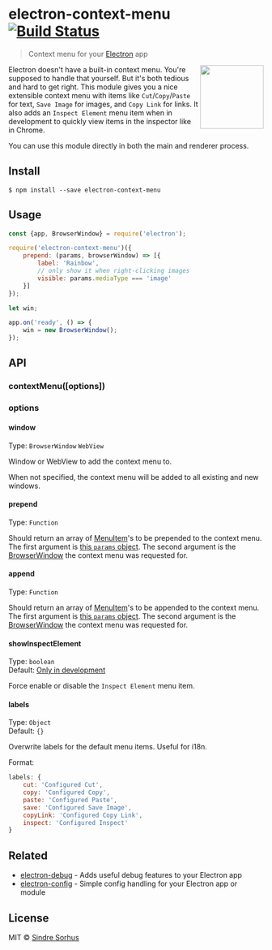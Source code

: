 # electron-context-menu [![Build Status](https://travis-ci.org/sindresorhus/electron-context-menu.svg?branch=master)](https://travis-ci.org/sindresorhus/electron-context-menu)

> Context menu for your [Electron](http://electron.atom.io) app

<img src="screenshot.png" width="125" align="right">

Electron doesn't have a built-in context menu. You're supposed to handle that yourself. But it's both tedious and hard to get right. This module gives you a nice extensible context menu with items like `Cut`/`Copy`/`Paste` for text, `Save Image` for images, and `Copy Link` for links. It also adds an `Inspect Element` menu item when in development to quickly view items in the inspector like in Chrome.

You can use this module directly in both the main and renderer process.


## Install

```
$ npm install --save electron-context-menu
```


## Usage

```js
const {app, BrowserWindow} = require('electron');

require('electron-context-menu')({
	prepend: (params, browserWindow) => [{
		label: 'Rainbow',
		// only show it when right-clicking images
		visible: params.mediaType === 'image'
	}]
});

let win;

app.on('ready', () => {
	win = new BrowserWindow();
});
```


## API

### contextMenu([options])

### options

#### window

Type: `BrowserWindow` `WebView`<br>

Window or WebView to add the context menu to.

When not specified, the context menu will be added to all existing and new windows.

#### prepend

Type: `Function`

Should return an array of [MenuItem](http://electron.atom.io/docs/api/menu-item/)'s to be prepended to the context menu. The first argument is [this `params` object](http://electron.atom.io/docs/api/web-contents/#event-context-menu). The second argument is the [BrowserWindow](http://electron.atom.io/docs/api/browser-window/) the context menu was requested for.

#### append

Type: `Function`

Should return an array of [MenuItem](http://electron.atom.io/docs/api/menu-item/)'s to be appended to the context menu. The first argument is [this `params` object](http://electron.atom.io/docs/api/web-contents/#event-context-menu). The second argument is the [BrowserWindow](http://electron.atom.io/docs/api/browser-window/) the context menu was requested for.

#### showInspectElement

Type: `boolean`<br>
Default: [Only in development](https://github.com/sindresorhus/electron-is-dev)

Force enable or disable the `Inspect Element` menu item.

#### labels

Type: `Object`<br>
Default: `{}`

Overwrite labels for the default menu items. Useful for i18n.

Format:

```js
labels: {
	cut: 'Configured Cut',
	copy: 'Configured Copy',
	paste: 'Configured Paste',
	save: 'Configured Save Image',
	copyLink: 'Configured Copy Link',
	inspect: 'Configured Inspect'
}
```

## Related

- [electron-debug](https://github.com/sindresorhus/electron-debug) - Adds useful debug features to your Electron app
- [electron-config](https://github.com/sindresorhus/electron-config) - Simple config handling for your Electron app or module


## License

MIT © [Sindre Sorhus](https://sindresorhus.com)
